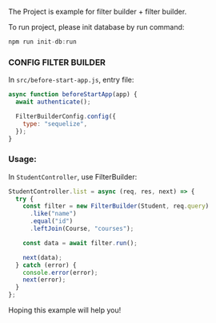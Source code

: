 The Project is example for filter builder + filter builder.

To run project, please init database by run command:

```js
npm run init-db:run
```

### CONFIG FILTER BUILDER
In `src/before-start-app.js`, entry file:

```js
async function beforeStartApp(app) {
  await authenticate();

  FilterBuilderConfig.config({
    type: "sequelize",
  });
}

```

### Usage:
In `StudentController`, use FilterBuilder:
```js
StudentController.list = async (req, res, next) => {
  try {
    const filter = new FilterBuilder(Student, req.query)
      .like("name")
      .equal("id")
      .leftJoin(Course, "courses");

    const data = await filter.run();

    next(data);
  } catch (error) {
    console.error(error);
    next(error);
  }
};


```

Hoping this example will help you!